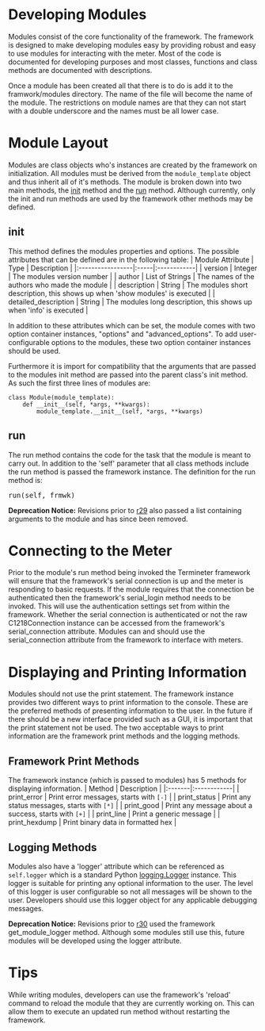 # Developing Modules #
Modules consist of the core functionality of the framework.  The framework is designed to make developing modules easy by providing robust and easy to use modules for interacting with the meter.  Most of the code is documented for developing purposes and most classes, functions and class methods are documented with descriptions.

Once a module has been created all that there is to do is add it to the framwork/modules directory.  The name of the file will become the name of the module.  The restrictions on module names are that they can not start with a double underscore and the names must be all lower case.

# Module Layout #
Modules are class objects who's instances are created by the framework on initialization.  All modules must be derived from the `module_template` object and thus inherit all of it's methods.  The module is broken down into two main methods, the [init](DevelopingModules#init.md) method and the [run](DevelopingModules#run.md) method.  Although currently, only the init and run methods are used by the framework other methods may be defined.

## init ##
This method defines the modules properties and options. The possible attributes that can be defined are in the following table:
| Module Attribute | Type | Description |
|:-----------------|:-----|:------------|
| version | Integer | The modules version number |
| author | List of Strings | The names of the authors who made the module |
| description | String | The modules short description, this shows up when 'show modules' is executed |
| detailed\_description | String | The modules long description, this shows up when 'info' is executed |

In addition to these attributes which can be set, the module comes with two option container instances, "options" and "advanced\_options".  To add user-configurable options to the modules, these two option container instances should be used.

Furthermore it is import for compatibility that the arguments that are passed to the modules init method are passed into the parent class's init method.  As such the first three lines of modules are:
```
class Module(module_template):
	def __init__(self, *args, **kwargs):
		module_template.__init__(self, *args, **kwargs)
```

## run ##
The run method contains the code for the task that the module is meant to carry out.  In addition to the 'self' parameter that all class methods include the run method is passed the framework instance.  The definition for the run method is: <pre>run(self, frmwk)</pre>

**Deprecation Notice:** Revisions prior to [r29](http://code.google.com/p/termineter/source/detail?r=a20b6a9f9ce1cacf1b5bf63e4059eebe2f92c0dc) also passed a list containing arguments to the module and has since been removed.

# Connecting to the Meter #
Prior to the module's run method being invoked the Termineter framework will ensure that the framework's serial connection is up and the meter is responding to basic requests.  If the module requires that the connection be authenticated then the framework's serial\_login method needs to be invoked. This will use the authentication settings set from within the framework.  Whether the serial connection is authenticated or not the raw C1218Connection instance can be accessed from the framework's serial\_connection attribute.  Modules can and should use the serial\_connection attribute from the framework to interface with meters.

# Displaying and Printing Information #
Modules should not use the print statement.  The framework instance provides two different ways to print information to the console.  These are the preferred methods of presenting information to the user.  In the future if there should be a new interface provided such as a GUI, it is important that the print statement not be used.  The two acceptable ways to print information are the framework print methods and the logging methods.
## Framework Print Methods ##
The framework instance (which is passed to modules) has 5 methods for displaying information.
| Method | Description |
|:-------|:------------|
| print\_error | Print error messages, starts with `[-]` |
| print\_status | Print any status messages, starts with `[*]` |
| print\_good | Print any message about a success, starts with `[+]` |
| print\_line | Print a generic message |
| print\_hexdump | Print binary data in formatted hex |

## Logging Methods ##
Modules also have a 'logger' attribute which can be referenced as `self.logger` which is a standard Python [logging.Logger](http://docs.python.org/2/library/logging.html) instance.  This logger is suitable for printing any optional information to the user.  The level of this logger is user configurable so not all messages will be shown to the user.  Developers should use this logger object for any applicable debugging messages.

**Deprecation Notice:** Revisions prior to [r30](http://code.google.com/p/termineter/source/detail?r=cb53fbc34b5570e3a158270d9fabf6929a58e2ce) used the framework get\_module\_logger method.  Although some modules still use this, future modules will be developed using the logger attribute.

# Tips #
While writing modules, developers can use the framework's 'reload' command to reload the module that they are currently working on.  This can allow them to execute an updated run method without restarting the framework.